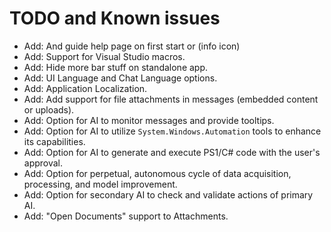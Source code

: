 # TODO and Known issues

- Add: And guide help page on first start or (info icon)
- Add: Support for Visual Studio macros.
- Add: Hide more bar stuff on standalone app.
- Add: UI Language and Chat Language options.
- Add: Application Localization.
- Add: Add support for file attachments in messages (embedded content or uploads).
- Add: Option for AI to monitor messages and provide tooltips.
- Add: Option for AI to utilize `System.Windows.Automation` tools to enhance its capabilities.
- Add: Option for AI to generate and execute PS1/C# code with the user's approval.
- Add: Option for perpetual, autonomous cycle of data acquisition, processing, and model improvement.
- Add: Option for secondary AI to check and validate actions of primary AI.
- Add: "Open Documents" support to Attachments.
